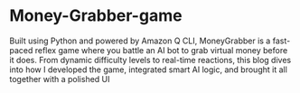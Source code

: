 # Money-Grabber-game
Built using Python and powered by Amazon Q CLI, MoneyGrabber is a fast-paced reflex game where you battle an AI bot to grab virtual money before it does. From dynamic difficulty levels to real-time reactions, this blog dives into how I developed the game, integrated smart AI logic, and brought it all together with a polished UI 

